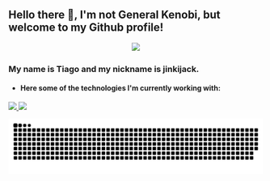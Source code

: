 ## Hello there 👋, I'm not General Kenobi, but welcome to my Github profile!
<!--
<img src="https://media.tenor.com/6us3et_6HDoAAAAC/hello-there-hi-there.gif" width="500" height="300" />
-->
<p align="center">
  <img src = "https://c.tenor.com/DSG9ZID25nsAAAAC/hello-there-general-kenobi.gif">
</p>

### My name is Tiago and my nickname is jinkijack.
- #### Here some of the technologies I'm currently working with:

<div>
<a href="https://github.com/seu-usuário-aqui">
<img height="180em" src="https://github-readme-stats-dgfd.vercel.app/api/top-langs/?username=jinkijack&layout=compact&langs_count=7&theme=dracula"/>
<img height="180em" src="https://github-readme-stats-dgfd.vercel.app/api?username=jinkijack&show_icons=true&theme=dracula&include_all_commits=true&count_private=true"/>
</div>

![Snake animation](https://github.com/jinkijack/jinkijack/blob/output/github-contribution-grid-snake.svg)

<!--
**jinkijack/jinkijack** is a ✨ _special_ ✨ repository because its `README.md` (this file) appears on your GitHub profile.

Here are some ideas to get you started:

- 🔭 I’m currently working on ...
- 🌱 I’m currently learning ...
- 👯 I’m looking to collaborate on ...
- 🤔 I’m looking for help with ...
- 💬 Ask me about ...
- 📫 How to reach me: ...
- 😄 Pronouns: ...
- ⚡ Fun fact: ...
-->
